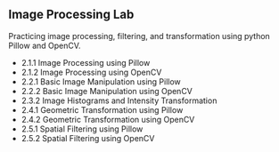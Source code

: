 ## Image Processing Lab

Practicing image processing, filtering, and transformation using python Pillow and OpenCV.

- 2.1.1 Image Processing using Pillow
- 2.1.2 Image Processing using OpenCV
- 2.2.1 Basic Image Manipulation using Pillow 
- 2.2.2 Basic Image Manipulation using OpenCV
- 2.3.2 Image Histograms and Intensity Transformation
- 2.4.1 Geometric Transformation using Pillow
- 2.4.2 Geometric Transformation using OpenCV
- 2.5.1 Spatial Filtering using Pillow
- 2.5.2 Spatial Filtering using OpenCV